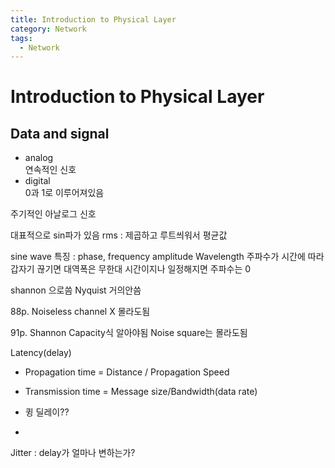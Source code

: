 ```yaml
---
title: Introduction to Physical Layer
category: Network
tags:
  - Network
---
```


# Introduction to Physical Layer

## Data and signal

- analog  
  연속적인 신호
- digital  
  0과 1로 이루어져있음

주기적인 아날로그 신호

대표적으로 sin파가 있음
rms : 제곱하고 루트씌워서 평균값

sine wave 특징 : phase, frequency amplitude
Wavelength
주파수가 시간에 따라 갑자기 끊기면 대역폭은 무한대
시간이지나 일정해지면 주파수는 0

shannon 으로씀 Nyquist 거의안씀

88p.
Noiseless channel X 몰라도됨

91p.
Shannon Capacity식 알아야됨
Noise square는 몰라도됨


Latency(delay)

- Propagation time
  = Distance / Propagation Speed
- Transmission time
  = Message size/Bandwidth(data rate)
- 큉 딜레이??

- 
Jitter : delay가 얼마나 변하는가?